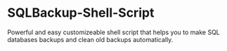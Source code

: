 # SQLBackup-Shell-Script
Powerful and easy customizeable shell script that helps you to make SQL databases backups and clean old backups automatically.
